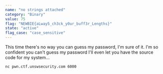 ```yaml
---
name: "no strings attached"
category: "Binary"
value: 75
flag: "NEWBIE{aLway5_ch3ck_y0ur_buff3r_Lengths}"
state: "active"
flag_case: "case_sensitive"
---
```


This time there's no way you can guess my password, I'm sure of it. I'm so confident you can't guess my password I'll even let you have the source code for my system...

`nc pwn.ctf.unswsecurity.com 6000`
